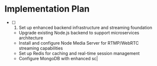 # Implementation Plan

- [ ] 1. Set up enhanced backend infrastructure and streaming foundation
  - Upgrade existing Node.js backend to support microservices architecture
  - Install and configure Node Media Server for RTMP/WebRTC streaming capabilities
  - Set up Redis for caching and real-time session management
  - Configure MongoDB with enhanced sc|